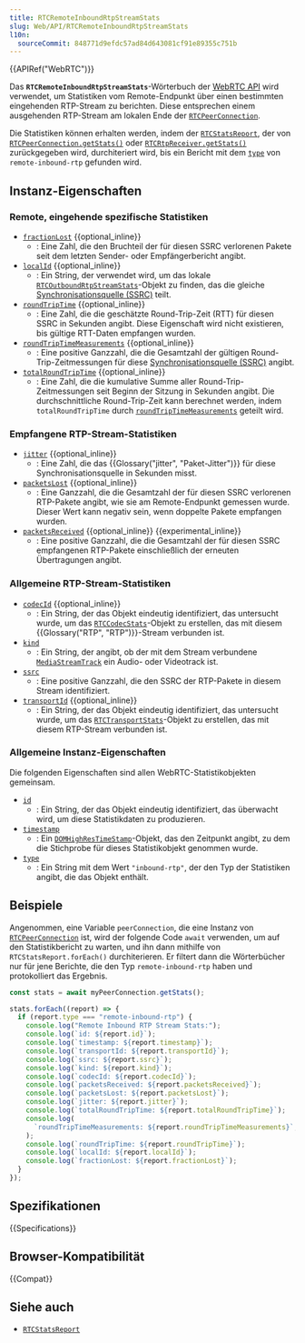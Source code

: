 ```yaml
---
title: RTCRemoteInboundRtpStreamStats
slug: Web/API/RTCRemoteInboundRtpStreamStats
l10n:
  sourceCommit: 848771d9efdc57ad84d643081cf91e89355c751b
---
```


{{APIRef("WebRTC")}}

Das **`RTCRemoteInboundRtpStreamStats`**-Wörterbuch der [WebRTC API](/de/docs/Web/API/WebRTC_API) wird verwendet, um Statistiken vom Remote-Endpunkt über einen bestimmten eingehenden RTP-Stream zu berichten.
Diese entsprechen einem ausgehenden RTP-Stream am lokalen Ende der [`RTCPeerConnection`](/de/docs/Web/API/RTCPeerConnection).

Die Statistiken können erhalten werden, indem der [`RTCStatsReport`](/de/docs/Web/API/RTCStatsReport), der von [`RTCPeerConnection.getStats()`](/de/docs/Web/API/RTCPeerConnection/getStats) oder [`RTCRtpReceiver.getStats()`](/de/docs/Web/API/RTCRtpReceiver/getStats) zurückgegeben wird, durchiteriert wird, bis ein Bericht mit dem [`type`](/de/docs/Web/API/RTCRemoteInboundRtpStreamStats/type) von `remote-inbound-rtp` gefunden wird.

## Instanz-Eigenschaften

### Remote, eingehende spezifische Statistiken

<!-- RTCRemoteInboundRtpStreamStats -->

- [`fractionLost`](/de/docs/Web/API/RTCRemoteInboundRtpStreamStats/fractionLost) {{optional_inline}}
  - : Eine Zahl, die den Bruchteil der für diesen SSRC verlorenen Pakete seit dem letzten Sender- oder Empfängerbericht angibt.
- [`localId`](/de/docs/Web/API/RTCRemoteInboundRtpStreamStats/localId) {{optional_inline}}
  - : Ein String, der verwendet wird, um das lokale [`RTCOutboundRtpStreamStats`](/de/docs/Web/API/RTCOutboundRtpStreamStats)-Objekt zu finden, das die gleiche [Synchronisationsquelle (SSRC)](/de/docs/Web/API/RTCRemoteInboundRtpStreamStats/ssrc) teilt.
- [`roundTripTime`](/de/docs/Web/API/RTCRemoteInboundRtpStreamStats/roundTripTime) {{optional_inline}}
  - : Eine Zahl, die die geschätzte Round-Trip-Zeit (RTT) für diesen SSRC in Sekunden angibt.
    Diese Eigenschaft wird nicht existieren, bis gültige RTT-Daten empfangen wurden.
- [`roundTripTimeMeasurements`](/de/docs/Web/API/RTCRemoteInboundRtpStreamStats/roundTripTimeMeasurements) {{optional_inline}}
  - : Eine positive Ganzzahl, die die Gesamtzahl der gültigen Round-Trip-Zeitmessungen für diese [Synchronisationsquelle (SSRC)](/de/docs/Web/API/RTCRemoteInboundRtpStreamStats/ssrc) angibt.
- [`totalRoundTripTime`](/de/docs/Web/API/RTCRemoteInboundRtpStreamStats/totalRoundTripTime) {{optional_inline}}
  - : Eine Zahl, die die kumulative Summe aller Round-Trip-Zeitmessungen seit Beginn der Sitzung in Sekunden angibt.
    Die durchschnittliche Round-Trip-Zeit kann berechnet werden, indem `totalRoundTripTime` durch [`roundTripTimeMeasurements`](/de/docs/Web/API/RTCRemoteInboundRtpStreamStats/roundTripTimeMeasurements) geteilt wird.

### Empfangene RTP-Stream-Statistiken

<!-- RTCReceivedRtpStreamStats -->

- [`jitter`](/de/docs/Web/API/RTCRemoteInboundRtpStreamStats/jitter) {{optional_inline}}
  - : Eine Zahl, die das {{Glossary("jitter", "Paket-Jitter")}} für diese Synchronisationsquelle in Sekunden misst.
- [`packetsLost`](/de/docs/Web/API/RTCRemoteInboundRtpStreamStats/packetsLost) {{optional_inline}}
  - : Eine Ganzzahl, die die Gesamtzahl der für diesen SSRC verlorenen RTP-Pakete angibt, wie sie am Remote-Endpunkt gemessen wurde.
    Dieser Wert kann negativ sein, wenn doppelte Pakete empfangen wurden.
- [`packetsReceived`](/de/docs/Web/API/RTCRemoteInboundRtpStreamStats/packetsReceived) {{optional_inline}} {{experimental_inline}}
  - : Eine positive Ganzzahl, die die Gesamtzahl der für diesen SSRC empfangenen RTP-Pakete einschließlich der erneuten Übertragungen angibt.

### Allgemeine RTP-Stream-Statistiken

<!-- RTCRtpStreamStats -->

- [`codecId`](/de/docs/Web/API/RTCRemoteInboundRtpStreamStats/codecId) {{optional_inline}}
  - : Ein String, der das Objekt eindeutig identifiziert, das untersucht wurde, um das [`RTCCodecStats`](/de/docs/Web/API/RTCCodecStats)-Objekt zu erstellen, das mit diesem {{Glossary("RTP", "RTP")}}-Stream verbunden ist.
- [`kind`](/de/docs/Web/API/RTCRemoteInboundRtpStreamStats/kind)
  - : Ein String, der angibt, ob der mit dem Stream verbundene [`MediaStreamTrack`](/de/docs/Web/API/MediaStreamTrack) ein Audio- oder Videotrack ist.
- [`ssrc`](/de/docs/Web/API/RTCRemoteInboundRtpStreamStats/ssrc)
  - : Eine positive Ganzzahl, die den SSRC der RTP-Pakete in diesem Stream identifiziert.
- [`transportId`](/de/docs/Web/API/RTCRemoteInboundRtpStreamStats/transportId) {{optional_inline}}
  - : Ein String, der das Objekt eindeutig identifiziert, das untersucht wurde, um das [`RTCTransportStats`](/de/docs/Web/API/RTCTransportStats)-Objekt zu erstellen, das mit diesem RTP-Stream verbunden ist.

### Allgemeine Instanz-Eigenschaften

Die folgenden Eigenschaften sind allen WebRTC-Statistikobjekten gemeinsam.

<!-- RTCStats -->

- [`id`](/de/docs/Web/API/RTCRemoteInboundRtpStreamStats/id)
  - : Ein String, der das Objekt eindeutig identifiziert, das überwacht wird, um diese Statistikdaten zu produzieren.
- [`timestamp`](/de/docs/Web/API/RTCRemoteInboundRtpStreamStats/timestamp)
  - : Ein [`DOMHighResTimeStamp`](/de/docs/Web/API/DOMHighResTimeStamp)-Objekt, das den Zeitpunkt angibt, zu dem die Stichprobe für dieses Statistikobjekt genommen wurde.
- [`type`](/de/docs/Web/API/RTCRemoteInboundRtpStreamStats/type)
  - : Ein String mit dem Wert `"inbound-rtp"`, der den Typ der Statistiken angibt, die das Objekt enthält.

## Beispiele

Angenommen, eine Variable `peerConnection`, die eine Instanz von [`RTCPeerConnection`](/de/docs/Web/API/RTCPeerConnection) ist, wird der folgende Code `await` verwenden, um auf den Statistikbericht zu warten, und ihn dann mithilfe von `RTCStatsReport.forEach()` durchiterieren.
Er filtert dann die Wörterbücher nur für jene Berichte, die den Typ `remote-inbound-rtp` haben und protokolliert das Ergebnis.

```js
const stats = await myPeerConnection.getStats();

stats.forEach((report) => {
  if (report.type === "remote-inbound-rtp") {
    console.log("Remote Inbound RTP Stream Stats:");
    console.log(`id: ${report.id}`);
    console.log(`timestamp: ${report.timestamp}`);
    console.log(`transportId: ${report.transportId}`);
    console.log(`ssrc: ${report.ssrc}`);
    console.log(`kind: ${report.kind}`);
    console.log(`codecId: ${report.codecId}`);
    console.log(`packetsReceived: ${report.packetsReceived}`);
    console.log(`packetsLost: ${report.packetsLost}`);
    console.log(`jitter: ${report.jitter}`);
    console.log(`totalRoundTripTime: ${report.totalRoundTripTime}`);
    console.log(
      `roundTripTimeMeasurements: ${report.roundTripTimeMeasurements}`,
    );
    console.log(`roundTripTime: ${report.roundTripTime}`);
    console.log(`localId: ${report.localId}`);
    console.log(`fractionLost: ${report.fractionLost}`);
  }
});
```

## Spezifikationen

{{Specifications}}

## Browser-Kompatibilität

{{Compat}}

## Siehe auch

- [`RTCStatsReport`](/de/docs/Web/API/RTCStatsReport)
